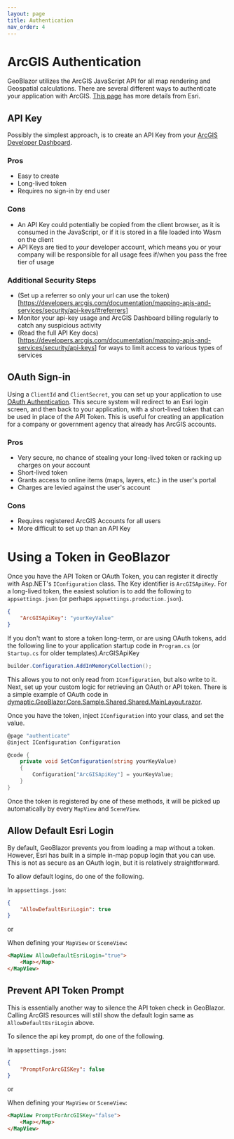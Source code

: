 ```yaml
---
layout: page
title: Authentication
nav_order: 4
---
```


# ArcGIS Authentication

GeoBlazor utilizes the ArcGIS JavaScript API for all map rendering and Geospatial calculations.
There are several different ways to authenticate your application with ArcGIS. 
[This page](https://developers.arcgis.com/documentation/mapping-apis-and-services/security/) has more details from Esri.

## API Key

Possibly the simplest approach, is to create an API Key from your [ArcGIS Developer Dashboard](https://developers.arcgis.com/api-keys/).

### Pros
- Easy to create
- Long-lived token
- Requires no sign-in by end user

### Cons
- An API Key could potentially be copied from the client browser, as it is consumed in the JavaScript, or if it is stored
  in a file loaded into Wasm on the client
- API Keys are tied to _your_ developer account, which means you or your company will be responsible for all usage fees 
  if/when you pass the free tier of usage
  
### Additional Security Steps
- (Set up a referrer so only your url can use the token)[https://developers.arcgis.com/documentation/mapping-apis-and-services/security/api-keys/#referrers]
- Monitor your api-key usage and ArcGIS Dashboard billing regularly to catch any suspicious activity
- (Read the full API Key docs)[https://developers.arcgis.com/documentation/mapping-apis-and-services/security/api-keys] for ways to limit access to various types of services

## OAuth Sign-in

Using a `ClientId` and `ClientSecret`, you can set up your application to use 
[OAuth Authentication](https://developers.arcgis.com/documentation/mapping-apis-and-services/security/oauth-2.0/).
This secure system will redirect to an Esri login screen, and then back to your application, with a short-lived token
that can be used in place of the API Token. This is useful for creating an application for a company or government
agency that already has ArcGIS accounts.

### Pros
- Very secure, no chance of stealing your long-lived token or racking up charges on your account
- Short-lived token
- Grants access to online items (maps, layers, etc.) in the user's portal
- Charges are levied against the user's account

### Cons
- Requires registered ArcGIS Accounts for all users
- More difficult to set up than an API Key

# Using a Token in GeoBlazor
Once you have the API Token or OAuth Token, you can register it directly with Asp.NET's `IConfiguration` class. The Key
identifier is `ArcGISApiKey`. For a long-lived token, the easiest solution is to add the following to `appsettings.json`
(or perhaps `appsettings.production.json`).

```json
{
    "ArcGISApiKey": "yourKeyValue"
}
```

If you don't want to store a token long-term, or are using OAuth tokens, add the following line to your application startup
code in `Program.cs` (or `Startup.cs` for older templates).ArcGISApiKey

```csharp
builder.Configuration.AddInMemoryCollection();
```

This allows you to not only read from `IConfiguration`, but also write to it. Next, set up your custom logic for retrieving
an OAuth or API token. There is a simple example of OAuth code in 
[dymaptic.GeoBlazor.Core.Sample.Shared.Shared.MainLayout.razor](https://github.com/dymaptic/GeoBlazor/blob/develop/samples/dymaptic.GeoBlazor.Core.Sample.Shared/Shared/MainLayout.razor).

Once you have the token, inject `IConfiguration` into your class, and set the value.

```csharp
@page "authenticate"
@inject IConfiguration Configuration

@code {
    private void SetConfiguration(string yourKeyValue)
    {
        Configuration["ArcGISApiKey"] = yourKeyValue;
    }
}

```

Once the token is registered by one of these methods, it will be picked up automatically by every `MapView` and `SceneView`.

## Allow Default Esri Login
By default, GeoBlazor prevents you from loading a map without a token. However, Esri has built in a simple in-map popup
login that you can use. This is not as secure as an OAuth login, but it is relatively straightforward.

To allow default logins, do one of the following.

In `appsettings.json`:
```json
{
    "AllowDefaultEsriLogin": true
}
```

or

When defining your `MapView` or `SceneView`:
```html
<MapView AllowDefaultEsriLogin="true">
    <Map></Map>
</MapView>
```

## Prevent API Token Prompt
This is essentially another way to silence the API token check in GeoBlazor. Calling ArcGIS resources will still 
show the default login same as `AllowDefaultEsriLogin` above.

To silence the api key prompt, do one of the following.

In `appsettings.json`:
```json
{
    "PromptForArcGISKey": false
}
```

or

When defining your `MapView` or `SceneView`:
```html
<MapView PromptForArcGISKey="false">
    <Map></Map>
</MapView>
```